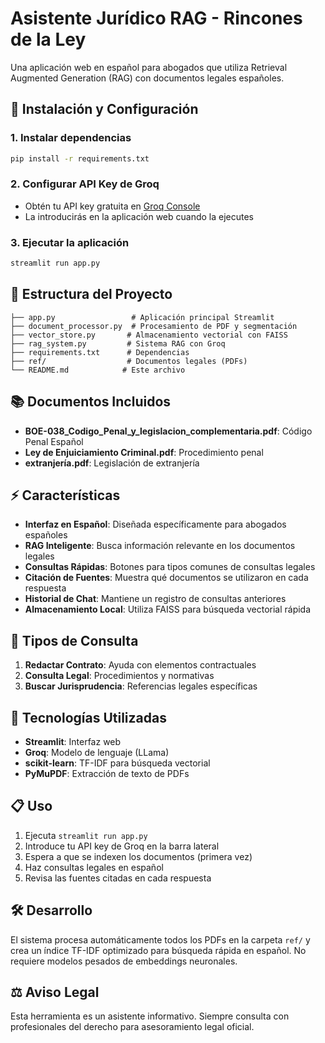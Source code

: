 # Asistente Jurídico RAG - Rincones de la Ley

Una aplicación web en español para abogados que utiliza Retrieval Augmented Generation (RAG) con documentos legales españoles.

## 🚀 Instalación y Configuración

### 1. Instalar dependencias
```bash
pip install -r requirements.txt
```

### 2. Configurar API Key de Groq
- Obtén tu API key gratuita en [Groq Console](https://console.groq.com/)
- La introducirás en la aplicación web cuando la ejecutes

### 3. Ejecutar la aplicación
```bash
streamlit run app.py
```

## 📁 Estructura del Proyecto

```
├── app.py                 # Aplicación principal Streamlit
├── document_processor.py  # Procesamiento de PDF y segmentación
├── vector_store.py       # Almacenamiento vectorial con FAISS
├── rag_system.py         # Sistema RAG con Groq
├── requirements.txt      # Dependencias
├── ref/                  # Documentos legales (PDFs)
└── README.md            # Este archivo
```

## 📚 Documentos Incluidos

- **BOE-038_Codigo_Penal_y_legislacion_complementaria.pdf**: Código Penal Español
- **Ley de Enjuiciamiento Criminal.pdf**: Procedimiento penal
- **extranjería.pdf**: Legislación de extranjería

## ⚡ Características

- **Interfaz en Español**: Diseñada específicamente para abogados españoles
- **RAG Inteligente**: Busca información relevante en los documentos legales
- **Consultas Rápidas**: Botones para tipos comunes de consultas legales
- **Citación de Fuentes**: Muestra qué documentos se utilizaron en cada respuesta
- **Historial de Chat**: Mantiene un registro de consultas anteriores
- **Almacenamiento Local**: Utiliza FAISS para búsqueda vectorial rápida

## 🎯 Tipos de Consulta

1. **Redactar Contrato**: Ayuda con elementos contractuales
2. **Consulta Legal**: Procedimientos y normativas
3. **Buscar Jurisprudencia**: Referencias legales específicas

## 🔧 Tecnologías Utilizadas

- **Streamlit**: Interfaz web
- **Groq**: Modelo de lenguaje (LLama)
- **scikit-learn**: TF-IDF para búsqueda vectorial
- **PyMuPDF**: Extracción de texto de PDFs

## 📋 Uso

1. Ejecuta `streamlit run app.py`
2. Introduce tu API key de Groq en la barra lateral
3. Espera a que se indexen los documentos (primera vez)
4. Haz consultas legales en español
5. Revisa las fuentes citadas en cada respuesta

## 🛠️ Desarrollo

El sistema procesa automáticamente todos los PDFs en la carpeta `ref/` y crea un índice TF-IDF optimizado para búsqueda rápida en español. No requiere modelos pesados de embeddings neuronales.

## ⚖️ Aviso Legal

Esta herramienta es un asistente informativo. Siempre consulta con profesionales del derecho para asesoramiento legal oficial.